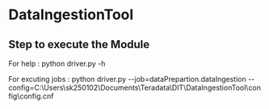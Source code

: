 # DataIngestionTool

## Step to execute the Module


For help :
python driver.py -h 


For excuting jobs :
python driver.py --job=dataPrepartion.dataIngestion --
config=C:\\Users\\sk250102\\Documents\\Teradata\\DIT\\DataIngestionTool\\config\\config.cnf